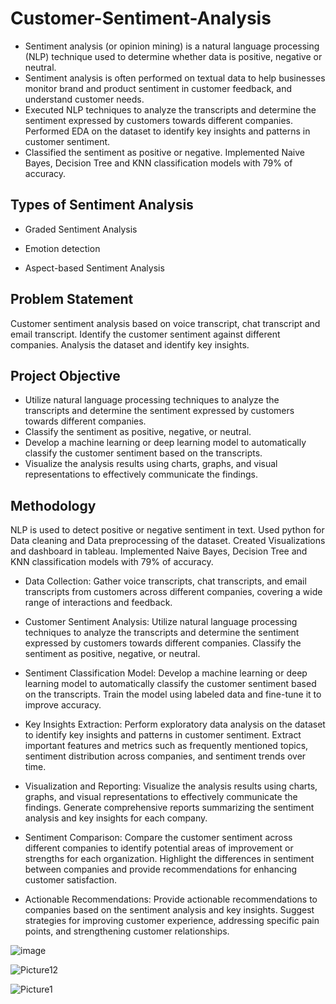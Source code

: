 # Customer-Sentiment-Analysis

* Sentiment analysis (or opinion mining) is a natural language processing (NLP) technique used to determine whether data is positive, negative or neutral.
* Sentiment analysis is often performed on textual data to help businesses monitor brand and product sentiment in customer feedback, and understand customer needs.
* Executed NLP techniques to analyze the transcripts and determine the sentiment expressed by customers towards different companies. Performed EDA on the dataset to identify key insights and patterns in customer sentiment.
* Classified the sentiment as positive or negative. Implemented Naive Bayes, Decision Tree and KNN classification models with 79% of accuracy.

## Types of Sentiment Analysis

-   Graded Sentiment Analysis
    
-   Emotion detection
    
-   Aspect-based Sentiment Analysis

## Problem Statement
Customer sentiment analysis based on voice transcript, chat transcript and email transcript. Identify the customer sentiment against different companies. Analysis the dataset and identify key insights. 

## Project Objective
* Utilize natural language processing techniques to analyze the transcripts and determine the sentiment expressed by customers towards different companies. 
* Classify the sentiment as positive, negative, or neutral.
* Develop a machine learning or deep learning model to automatically classify the customer sentiment based on the transcripts. 
* Visualize the analysis results using charts, graphs, and visual representations to effectively communicate the findings.

## Methodology
NLP is used to detect positive or negative sentiment in text. Used python for Data cleaning and Data preprocessing of the dataset. Created Visualizations and dashboard in tableau. Implemented Naive Bayes, Decision Tree and KNN classification models with 79% of accuracy.

* Data Collection: Gather voice transcripts, chat transcripts, and email transcripts from customers across different companies, covering a wide range of interactions and feedback.

* Customer Sentiment Analysis: Utilize natural language processing techniques to analyze the transcripts and determine the sentiment expressed by customers towards different companies. Classify the sentiment as positive, negative, or neutral.

* Sentiment Classification Model: Develop a machine learning or deep learning model to automatically classify the customer sentiment based on the transcripts. Train the model using labeled data and fine-tune it to improve accuracy.

* Key Insights Extraction: Perform exploratory data analysis on the dataset to identify key insights and patterns in customer sentiment. Extract important features and metrics such as frequently mentioned topics, sentiment distribution across companies, and sentiment trends over time.

* Visualization and Reporting: Visualize the analysis results using charts, graphs, and visual representations to effectively communicate the findings. Generate comprehensive reports summarizing the sentiment analysis and key insights for each company.

* Sentiment Comparison: Compare the customer sentiment across different companies to identify potential areas of improvement or strengths for each organization. Highlight the differences in sentiment between companies and provide recommendations for enhancing customer satisfaction.

* Actionable Recommendations: Provide actionable recommendations to companies based on the sentiment analysis and key insights. Suggest strategies for improving customer experience, addressing specific pain points, and strengthening customer relationships.

![image](https://github.com/sumedhsp04/Customer-Sentiment-Analysis/assets/54770758/f2965ecc-e527-438c-98fa-676046828f71)


![Picture12](https://github.com/sumedhsp04/Customer-Sentiment-Analysis/assets/54770758/d33f5f46-3f16-4174-a05c-53a60da8d08d)

![Picture1](https://github.com/sumedhsp04/Customer-Sentiment-Analysis/assets/54770758/6d800abe-3a24-4ba9-acec-04ed7bee3a0e)

